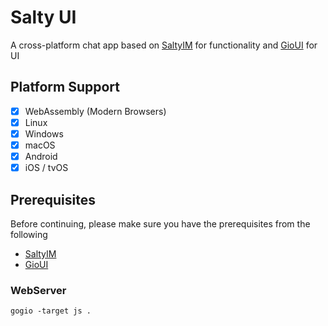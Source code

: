 # Salty UI
A cross-platform chat app based on [SaltyIM](https://git.mills.io/saltyim/saltyim) for functionality and 
[GioUI](https://gioui.org/) for UI

## Platform Support
- [x] WebAssembly (Modern Browsers)
- [x] Linux
- [x] Windows
- [x] macOS
- [x] Android
- [x] iOS / tvOS

## Prerequisites
Before continuing, please make sure you have the prerequisites from the following
* [SaltyIM](https://git.mills.io/saltyim/saltyim)
* [GioUI](https://gioui.org/)


### WebServer
```gogio -target js .```